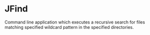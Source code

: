 # JFind
Command line application which executes a recursive search for files matching specified wildcard pattern in the specified directories.
